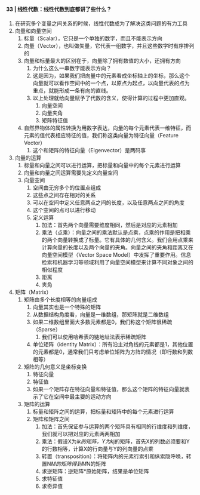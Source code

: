 #### 33 | 线性代数：线性代数到底都讲了些什么？
1. 在研究多个变量之间关系的时候，线性代数成为了解决这类问题的有力工具
2. 向量和向量空间
    1. 标量（Scalar），它只是一个单独的数字，而且不能表示方向
    2. 向量（Vector），也叫做矢量，它代表一组数字，并且这些数字时有序排列的
    3. 向量和标量最大的区别在于，向量除了拥有数值的大小，还拥有方向
        1. 为什么这么一串数字能表示方向？
        2. 这是因为，如果我们把向量中的元素看成坐标轴上的坐标，那么这个向量就可以看作空间中的一个点，以原点为起点，以向量代表的点为重点，就能形成一条有向的直线。
        3. 以上处理就给向量赋予了代数的含义，使得计算的过程中更加直观。
            1. 向量空间
            2. 向量夹角
            3. 矩阵特征值
    4. 自然界物体的属性转换为用数字表达，向量的每个元素代表一维特征，而元素的值代表相应特征的值，我们称这类向量为特征向量（Feature Vector）
        1. 这个和矩阵的特征向量（Eigenvector）是两码事
3. 向量的运算
    1. 标量和向量之间可以进行运算，把标量和向量中的每个元素进行运算
    2. 向量和向量之间运算需要先定义向量空间
    3. 向量空间
        1. 空间由无穷多个的位置点组成
        2. 这些点之间存在相对的关系
        3. 可以在空间中定义任意两点之间的长度，以及任意两点之间的角度
        4. 这个空间的点可以进行移动
        5. 定义运算
            1. 加法：首先两个向量需要维度相同，然后是对应的元素相加
            2. 乘法（点乘）：向量之间的乘法默认是点乘，点乘的作用是把相乘的两个向量转换成了标量。它有具体的几何含义。我们会用点乘来计算向量的长度以及两个向量的夹角。向量之间的夹角和距离又在向量空间模型（Vector Space Model）中发挥了重要作用。信息检索和机器学习等领域利用了向量空间模型来计算不同对象之间的相似程度
            1. 距离
            2. 夹角
4. 矩阵（Matrix）
    1. 矩阵由多个长度相等的向量组成
        1. 向量其实也是一个特殊的矩阵
        2. 从数据结构角度看，向量是一维数组，那矩阵就是二维数组
        3. 如果二维数组里面大多数元素都是0，我们称这个矩阵很稀疏（Sparse）
            1. 我们可以使用哈希表的链地址法表示稀疏矩阵
        4. 单位矩阵（identity Matrix）：所有沿主对角线的元素都是1，其他位置的元素都是0，通常我们只考虑单位矩阵为方阵的情况（即行数和列数相等）
    2. 矩阵的几何意义是坐标变换
        1. 特征向量
        2. 特征值
        3. 如果一个矩阵存在特征向量和特征值，那么这个矩阵的特征向量就表示了它在空间中最主要的运动方向
    3. 矩阵的运算
        1. 标量和矩阵之间的运算，把标量和矩阵中的每个元素进行运算
        2. 矩阵和矩阵之间
            1. 加法：首先保证参与运算的两个矩阵具有相同的行维度和列维度，我们就可以把对应的元素两两相加
            2. 乘法：假设X为i*k的矩阵，Y为k*j的矩阵，首先X的列数必须要和Y的行数相等，计算X的行向量与Y的列向量的点乘
            3. 转置（transposition）：将矩阵内的元素行索引和纵索隐呼唤，转置N*M的矩阵得到M*N的矩阵
            4. 求逆矩阵：逆矩阵*原始矩阵，结果是单位矩阵
            5. 求特征值
            6. 求奇异值
